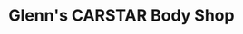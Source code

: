 ---
title: "Glenn's CARSTAR Body Shop"
url: /lincoln/glenns-carstar-body-shop/
shop: Autowerkstatt
---